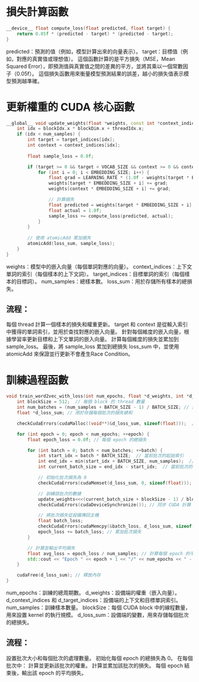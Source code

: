# 損失計算函數

```cpp
__device__ float compute_loss(float predicted, float target) {
    return 0.05f * (predicted - target) * (predicted - target);
}
```
predicted：預測的值（例如，模型計算出來的向量表示）。
target：目標值（例如，對應的真實值或理想值）。
這個函數計算的是平方損失（MSE，Mean Squared Error），即預測值與真實值之間的差異的平方，並將其乘以一個常數因子（0.05f）。
這個損失函數用來衡量模型預測結果的誤差，越小的損失值表示模型預測越準確。

# 更新權重的 CUDA 核心函數
```cpp
__global__ void update_weights(float *weights, const int *context_indices, const int *target_indices, int num_samples, float *loss_sum) {
    int idx = blockIdx.x * blockDim.x + threadIdx.x;
    if (idx < num_samples) {
        int target = target_indices[idx];
        int context = context_indices[idx];
        
        float sample_loss = 0.0f;

        if (target >= 0 && target < VOCAB_SIZE && context >= 0 && context < VOCAB_SIZE) {
            for (int i = 0; i < EMBEDDING_SIZE; i++) {
                float grad = LEARNING_RATE * (1.0f - weights[target * EMBEDDING_SIZE + i]);
                weights[target * EMBEDDING_SIZE + i] += grad;
                weights[context * EMBEDDING_SIZE + i] += grad;

                // 計算損失
                float predicted = weights[target * EMBEDDING_SIZE + i];
                float actual = 1.0f;
                sample_loss += compute_loss(predicted, actual);
            }
        }
        
        // 使用 atomicAdd 累加損失
        atomicAdd(loss_sum, sample_loss);
    }
}
```
weights：模型中的嵌入向量（每個單詞對應的向量）。 
context_indices：上下文單詞的索引（每個樣本的上下文詞）。 
target_indices：目標單詞的索引（每個樣本的目標詞）。 
num_samples：總樣本數。 
loss_sum：用於存儲所有樣本的總損失。 

## 流程：

每個 thread 計算一個樣本的損失和權重更新。
target 和 context 是從輸入索引中獲得的單詞索引，並用於查找對應的嵌入向量。
針對每個維度的嵌入向量，根據學習率更新目標和上下文單詞的嵌入向量。
計算每個維度的損失並累加到 sample_loss。
最後，將 sample_loss 累加到總損失 loss_sum 中，並使用 atomicAdd 來保證並行更新不會產生Race Condition。


# 訓練過程函數
```cpp
void train_word2vec_with_loss(int num_epochs, float *d_weights, int *d_context_indices, int *d_target_indices, int num_samples) {
    int blockSize = 512;  // 每個 block 的 thread 數量
    int num_batches = (num_samples + BATCH_SIZE - 1) / BATCH_SIZE; // 批次數量
    float *d_loss_sum; // 用於存儲每個批次的損失總和

    checkCudaErrors(cudaMalloc((void**)&d_loss_sum, sizeof(float)));  // 在設備上分配內存

    for (int epoch = 0; epoch < num_epochs; ++epoch) {
        float epoch_loss = 0.0f; // 每個 epoch 的總損失

        for (int batch = 0; batch < num_batches; ++batch) {
            int start_idx = batch * BATCH_SIZE;  // 當前批次的起始索引
            int end_idx = min(start_idx + BATCH_SIZE, num_samples);  // 當前批次的結束索引
            int current_batch_size = end_idx - start_idx;  // 當前批次的樣本數量

            // 初始化批次損失為 0
            checkCudaErrors(cudaMemset(d_loss_sum, 0, sizeof(float)));

            // 訓練該批次的數據
            update_weights<<<(current_batch_size + blockSize - 1) / blockSize, blockSize>>>(d_weights, &d_context_indices[start_idx], &d_target_indices[start_idx], current_batch_size, d_loss_sum);
            checkCudaErrors(cudaDeviceSynchronize()); // 同步 CUDA 計算

            // 將批次損失從設備傳回主機
            float batch_loss;
            checkCudaErrors(cudaMemcpy(&batch_loss, d_loss_sum, sizeof(float), cudaMemcpyDeviceToHost));
            epoch_loss += batch_loss; // 累加批次損失
        }

        // 計算並輸出平均損失
        float avg_loss = epoch_loss / num_samples; // 計算每個 epoch 的平均損失
        std::cout << "Epoch " << epoch + 1 << "/" << num_epochs << " - Average Loss: " << avg_loss << std::endl;
    }

    cudaFree(d_loss_sum); // 釋放內存
}
```
num_epochs：訓練的總周期數。
d_weights：設備端的權重（嵌入向量）。
d_context_indices 和 d_target_indices：設備端的上下文和目標單詞索引。
num_samples：訓練樣本數量。
blockSize：每個 CUDA block 中的線程數量，用來設置 kernel 的執行規模。
d_loss_sum：設備端的變數，用來存儲每個批次的總損失。

## 流程：

設置批次大小和每個批次的處理數量。
初始化每個 epoch 的總損失為 0。
在每個批次中：
計算並更新該批次的權重。
計算並累加該批次的損失。
每個 epoch 結束後，輸出該 epoch 的平均損失。
